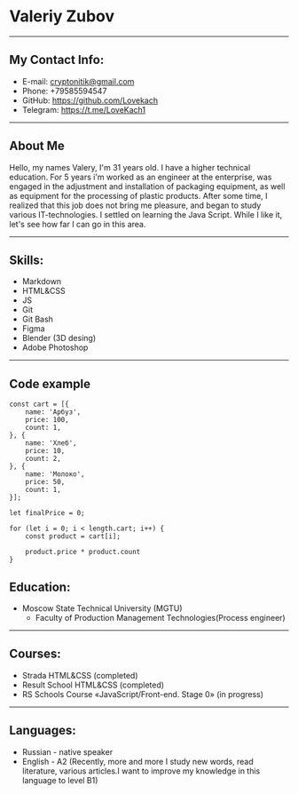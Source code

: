 # Valeriy Zubov
***
## My Contact Info:
* E-mail: cryptonitik@gmail.com
* Phone: +79585594547
* GitHub: https://github.com/Lovekach
* Telegram: https://t.me/LoveKach1
***
## About Me
Hello, my names Valery, I'm 31 years old. I have a higher technical education. For 5 years i'm worked as an engineer at the enterprise, was engaged in the adjustment and installation of packaging equipment, as well as equipment for the processing of plastic products. After some time, I realized that this job does not bring me pleasure, and began to study various IT-technologies. I settled on learning the Java Script. While I like it, let's see how far I can go in this area.
***
## Skills:
* Markdown
* HTML&CSS
* JS
* Git
* Git Bash
* Figma
* Blender (3D desing)
* Adobe Photoshop
***
## Code example
```
const cart = [{
    name: 'Арбуз',
    price: 100,
    count: 1,
}, {
    name: 'Хлеб',
    price: 10,
    count: 2,
}, {
    name: 'Мoлоко',
    price: 50,
    count: 1,
}];

let finalPrice = 0;

for (let i = 0; i < length.cart; i++) {
    const product = cart[i];

    product.price * product.count
}
```
## Education:
* Moscow State Technical University (MGTU)
    * Faculty of Production Management Technologies(Process engineer)
***
## Courses:
   * Strada HTML&CSS (completed)
   * Result School HTML&CSS (completed)
   * RS Schools Course «JavaScript/Front-end. Stage 0» (in progress)
***
## Languages:
* Russian - native speaker
* English - A2 (Recently, more and more I study new words, read literature, various articles.I want to improve my knowledge in this language to level B1)
